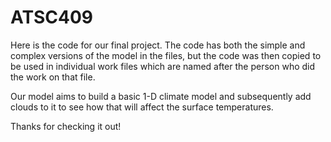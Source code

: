 # ATSC409


Here is the code for our final project. The code has both the simple and complex versions of the model in the files, but the code was then copied to be used in individual work files which are named after the person who did the work on that file. 

Our model aims to build a basic 1-D climate model and subsequently add clouds to it to see how that will affect the surface temperatures.

Thanks for checking it out!

